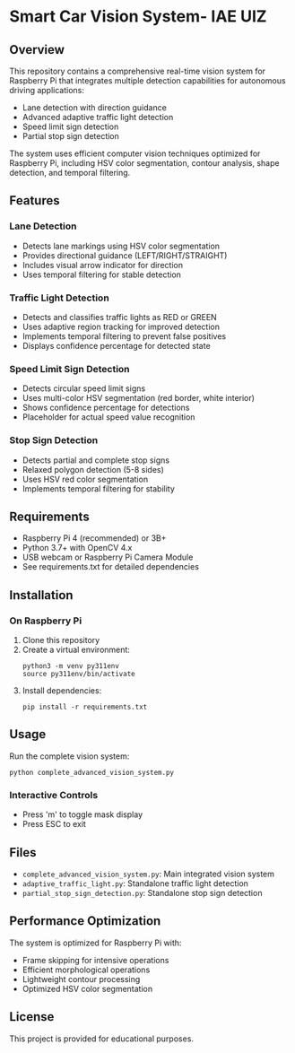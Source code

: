 # Smart Car Vision System- IAE UIZ

## Overview
This repository contains a comprehensive real-time vision system for Raspberry Pi that integrates multiple detection capabilities for autonomous driving applications:

- Lane detection with direction guidance
- Advanced adaptive traffic light detection
- Speed limit sign detection
- Partial stop sign detection

The system uses efficient computer vision techniques optimized for Raspberry Pi, including HSV color segmentation, contour analysis, shape detection, and temporal filtering.

## Features

### Lane Detection
- Detects lane markings using HSV color segmentation
- Provides directional guidance (LEFT/RIGHT/STRAIGHT)
- Includes visual arrow indicator for direction
- Uses temporal filtering for stable detection

### Traffic Light Detection
- Detects and classifies traffic lights as RED or GREEN
- Uses adaptive region tracking for improved detection
- Implements temporal filtering to prevent false positives
- Displays confidence percentage for detected state

### Speed Limit Sign Detection
- Detects circular speed limit signs
- Uses multi-color HSV segmentation (red border, white interior)
- Shows confidence percentage for detections
- Placeholder for actual speed value recognition

### Stop Sign Detection
- Detects partial and complete stop signs
- Relaxed polygon detection (5-8 sides)
- Uses HSV red color segmentation
- Implements temporal filtering for stability

## Requirements
- Raspberry Pi 4 (recommended) or 3B+
- Python 3.7+ with OpenCV 4.x
- USB webcam or Raspberry Pi Camera Module
- See requirements.txt for detailed dependencies

## Installation

### On Raspberry Pi
1. Clone this repository
2. Create a virtual environment:
   ```
   python3 -m venv py311env
   source py311env/bin/activate
   ```
3. Install dependencies:
   ```
   pip install -r requirements.txt
   ```

## Usage
Run the complete vision system:
```
python complete_advanced_vision_system.py
```

### Interactive Controls
- Press 'm' to toggle mask display
- Press ESC to exit

## Files
- `complete_advanced_vision_system.py`: Main integrated vision system
- `adaptive_traffic_light.py`: Standalone traffic light detection
- `partial_stop_sign_detection.py`: Standalone stop sign detection

## Performance Optimization
The system is optimized for Raspberry Pi with:
- Frame skipping for intensive operations
- Efficient morphological operations
- Lightweight contour processing
- Optimized HSV color segmentation

## License
This project is provided for educational purposes.
